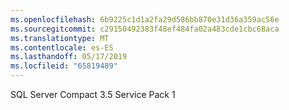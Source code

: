 ```yaml
---
ms.openlocfilehash: 6b9225c1d1a2fa29d586bb870e31d36a359ac56e
ms.sourcegitcommit: c29150492383f48ef484fa02a483cde1cbc68aca
ms.translationtype: MT
ms.contentlocale: es-ES
ms.lasthandoff: 05/17/2019
ms.locfileid: "65819489"
---
```

SQL Server Compact 3.5 Service Pack 1
